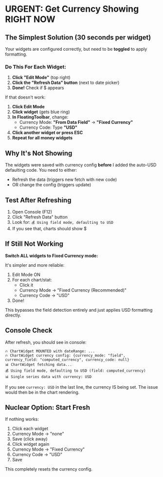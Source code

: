 # URGENT: Get Currency Showing RIGHT NOW

## The Simplest Solution (30 seconds per widget)

Your widgets are configured correctly, but need to be **toggled** to apply formatting.

### Do This For Each Widget:

1. **Click "Edit Mode"** (top right)
2. **Click the "Refresh Data" button** (next to date picker)
3. **Done!** Check if $ appears

If that doesn't work:

1. **Click Edit Mode**
2. **Click widget** (gets blue ring)
3. **In FloatingToolbar**, change:
   - Currency Mode: **"From Data Field"** → **"Fixed Currency"**
   - Currency Code: Type **"USD"**
4. **Click another widget or press ESC**
5. **Repeat for all money widgets**

## Why It's Not Showing

The widgets were saved with currency config **before** I added the auto-USD defaulting code. You need to either:
- Refresh the data (triggers new fetch with new code)
- OR change the config (triggers update)

## Test After Refreshing

1. Open Console (F12)
2. Click "Refresh Data" button
3. Look for: `💰 Using field mode, defaulting to USD`
4. If you see that, charts should show $

## If Still Not Working

**Switch ALL widgets to Fixed Currency mode:**

It's simpler and more reliable:

1. Edit Mode ON
2. For each chart/stat:
   - Click it
   - Currency Mode → "Fixed Currency (Recommended)"
   - Currency Code → "USD"
3. Done!

This bypasses the field detection entirely and just applies USD formatting directly.

## Console Check

After refresh, you should see in console:
```
🔥 ChartWidget MOUNTED with dateRange: ...
🔥 ChartWidget currency config: {currency_mode: "field", currency_field: "computed_currency", currency_code: null}
📊 ChartWidget fetching data...
💰 Using field mode, defaulting to USD (field: computed_currency)
📊 Single series data with currency: USD
```

If you see `currency: USD` in the last line, the currency IS being set. The issue would then be in the chart rendering.

## Nuclear Option: Start Fresh

If nothing works:

1. Click each widget
2. Currency Mode → "none"
3. Save (click away)
4. Click widget again
5. Currency Mode → "Fixed Currency"
6. Currency Code → "USD"
7. Save

This completely resets the currency config.

